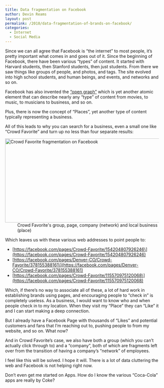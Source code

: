 ```yaml
---
title: Data fragmentation on Facebook
author: Devin Reams
layout: post
permalink: /2010/data-fragmentation-of-brands-on-facebook/
categories:
  - Internet
  - Social Media
---
```

Since we can all agree that Facebook is &#8220;the internet&#8221; to most people, it&#8217;s pretty important what comes in and goes out of it. Since the beginning of Facebook, there have been various &#8220;types&#8221; of content. It started with Harvard students, then Stanford students, then just students. From there we saw things like groups of people, and photos, and tags. The site evolved into high school students, and human beings, and events, and networks and so on.

Facebook has also invented the [&#8220;open graph&#8221;][1] which is yet another atomic element that can describe nearly any &#8220;type&#8221; of content from movies, to music, to musicians to business, and so on.

Plus, there is now the concept of &#8220;Places&#8221;, yet another type of content typically representing a business.

All of this leads to why you can search for a business, even a small one like &#8220;Crowd Favorite&#8221; and turn up no less than four separate results:  
<dl id="attachment_1500" class="wp-caption aligncenter" style="max-width:588px">
  <dt>
    <a href="https://devin.reams.me/wp/wp-content/uploads/2010/09/Screen-shot-2010-09-17-at-8.36.12-AM.png"><img src="https://devin.reams.me/wp/wp-content/uploads/2010/09/Screen-shot-2010-09-17-at-8.36.12-AM.png" alt="Crowd Favorite fragmentation on Facebook" title="Crowd Favorite fragmentation on Facebook" width="588" height="274" class="size-full wp-image-1500" /></a>
  </dt>
  
  <dd>
    Crowd Favorite's group, page, company (network) and local business (place)
  </dd>
</dl>

Which leaves us with these various web addresses to point people to:

- \[https://facebook.com/pages/Crowd-Favorite/154204807926246\](https://facebook.com/pages/Crowd-Favorite/154204807926246)  
- \[https://facebook.com/pages/Denver-CO/Crowd-Favorite/378155388161\](https://facebook.com/pages/Denver-CO/Crowd-Favorite/378155388161)  
- \[https://facebook.com/pages/Crowd-Favorite/115570975120068\](https://facebook.com/pages/Crowd-Favorite/115570975120068)

Which, if there&#8217;s no way to associate all of these, a lot of hard work in establishing brands using pages, and encouraging people to &#8220;check in&#8221; is completely useless. As a business, I would want to know who and when people check in to my location. When they visit my &#8220;Place&#8221; they can &#8220;Like&#8221; it and I can start making a deep connection.

But I already have a Facebook Page with thousands of &#8220;Likes&#8221; and potential customers and fans that I&#8217;m reaching out to, pushing people to from my website, and so on. What now?

And in Crowd Favorite&#8217;s case, we also have both a group (which you can&#8217;t actually click through to) and a &#8220;company&#8221;, both of which are fragments left over from the transition of having a company&#8217;s &#8220;network&#8221; of employees.

I feel like this will be solved. I hope it will. There is a lot of data cluttering the web and Facebook is not helping right now.

Don&#8217;t even get me started on Apps. How do I know the various &#8220;Coca-Cola&#8221; apps are really by Coke?

 [1]: http://developers.facebook.com/docs/opengraph